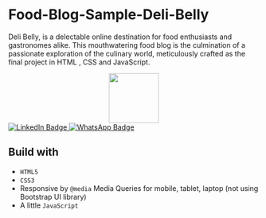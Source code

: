 # Food-Blog-Sample-Deli-Belly
Deli Belly, is a delectable online destination for food enthusiasts and gastronomes alike. This mouthwatering food blog is the culmination of a passionate exploration of the culinary world, meticulously crafted as the final project in HTML , CSS and JavaScript.
<div id="header" align="center">
  <img src="https://media.giphy.com/media/M9gbBd9nbDrOTu1Mqx/giphy.gif" width="100"/>
</div>
<div id="badges">
  <a href="https://www.linkedin.com/in/khushi-pandey-1319431aa/">
    <img src="https://img.shields.io/badge/LinkedIn-blue?style=for-the-badge&logo=linkedin&logoColor=white" alt="LinkedIn Badge"/>
  </a>
  <a href="//wa.me/7858029688">
    <img src="https://img.shields.io/badge/WhatsApp-25D366?style=for-the-badge&logo=whatsapp&logoColor=white" alt="WhatsApp Badge"/>
  </a>
</div>

## Build with 

- `HTML5`
- `CSS3`
- Responsive by `@media` Media Queries for mobile, tablet, laptop (not using Bootstrap UI library)
- A little `JavaScript`
